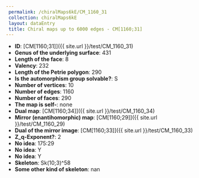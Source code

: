 ```yaml
--- 
 permalink: /chiralMaps6kE/CM_1160_31 
 collection: chiralMaps6kE
 layout: dataEntry
 title: Chiral maps up to 6000 edges - CM[1160;31]
---
```


- **ID**: [CM[1160;31]]({{ site.url }}/test/CM_1160_31)
- **Genus of the underlying surface**: 431
- **Length of the face**: 8
- **Valency**: 232
- **Length of the Petrie polygon**: 290
- **Is the automorphism group solvable?**: S
- **Number of vertices**: 10
- **Number of edges**: 1160
- **Number of faces**: 290
- **The map is self-**: none
- **Dual map**: [CM[1160;34]]({{ site.url }}/test/CM_1160_34)
- **Mirror (enantihomorphic) map**: [CM[1160;29]]({{ site.url }}/test/CM_1160_29)
- **Dual of the mirror image**: [CM[1160;33]]({{ site.url }}/test/CM_1160_33)
- **Z_q-Exponent?**: 2
- **No idea**:  175:29
- **No idea**: Y
- **No idea**: Y
- **Skeleton**: Sk(10;3)^58
- **Some other kind of skeleton**: nan
